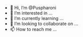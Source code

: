 - 👋 Hi, I’m @Puspharoni
- 👀 I’m interested in ...
- 🌱 I’m currently learning ...
- 💞️ I’m looking to collaborate on ...
- 📫 How to reach me ...

<!---
Puspharoni/Puspharoni is a ✨ special ✨ repository because its `README.md` (this file) appears on your GitHub profile.
You can click the Preview link to take a look at your changes.
--->
